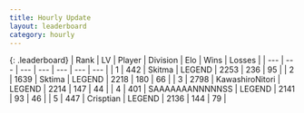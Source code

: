```yaml
---
title: Hourly Update
layout: leaderboard
category: hourly
---
```


{: .leaderboard}
| Rank | LV | Player | Division | Elo | Wins | Losses |
| --- | --- | --- | --- | --- | --- | --- |
| <span data-change="1">1</span> | 442 | <span title="ID: 402846">Skitma</span> | LEGEND | <span data-change="38">2253</span> | <span data-change="11">236</span> | <span data-change="0">95</span> |
| <span data-change="-1">2</span> | 1639 | <span title="ID: 353063">Sktima</span> | LEGEND | <span data-change="0">2218</span> | <span data-change="0">180</span> | <span data-change="0">66</span> |
| <span data-change="0">3</span> | 2798 | <span title="ID: 164871">KawashiroNitori</span> | LEGEND | <span data-change="14">2214</span> | <span data-change="2">147</span> | <span data-change="0">44</span> |
| <span data-change="1">4</span> | 401 | <span title="ID: 174294">SAAAAAAANNNNNSS</span> | LEGEND | <span data-change="13">2141</span> | <span data-change="3">93</span> | <span data-change="1">46</span> |
| <span data-change="1">5</span> | 447 | <span title="ID: 665674">Crisptian</span> | LEGEND | <span data-change="14">2136</span> | <span data-change="5">144</span> | <span data-change="2">79</span> |